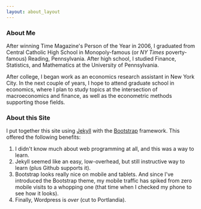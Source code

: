 ```yaml
---
layout: about_layout
---
```


### About Me

After winning Time Magazine's Person of the Year in 2006, I graduated from Central Catholic High School in Monopoly-famous (or _NY Times_ poverty-famous) Reading, Pennsylvania.  After high school, I studied Finance, Statistics, and Mathematics at the University of Pennsylvania. 

After college, I began work as an economics research assistant in New York City. In the next couple of years, I hope to attend graduate school in economics, where I plan to study topics at the intersection of macroeconomics and finance, as well as the econometric methods supporting those fields. 

<!--
and graduate non-degree student in NYU's Mathematics Department. The latter has occurred to the great confusion of many friends and family who think I'm getting some sort of master's degree. However, I _do_ hope eventually to attend graduate school in economics, where I plan to study topics at the intersection of macroeconomics and finance, as well as the econometric methods used in those fields. Or, to put it simply, I'm into those topics that end conversations very quickly.
Or, to put it simply, I'm into those topics that end conversations with non-economists very quickly.


-->


### About this Site



I put together this site using <a href="http://www.jekyllrb.com" target="_blank">Jekyll</a> with the <a href="http://getbootstrap.com" target="_blank">Bootstrap</a> framework. This offered the following benefits:

  1. I didn't know much about web programming at all, and this was a way to learn. 
  2. Jekyll seemed like an easy, low-overhead, but still instructive way to learn (plus Github supports it).
  3. Bootstrap looks really nice on mobile and tablets. And since I've introduced the Bootstrap theme, my mobile traffic has spiked from zero mobile visits to a whopping one (that time when I checked my phone to see how it looks).
  4. Finally, Wordpress is _over_ (cut to Portlandia). 

<!--
Now for content. I'm working from the principle that sites about _people_ are usually terrible, while sites about _things_ can sometimes be good.  If you've read another section on this page, you no doubt agree with at least half of that sentiment. 

So this terrible page aside, I hope eventually to orient this site more towards neat _things_ in statistics, finance, computing, or math. I'm focusing these topics because 

1. These subjects are really interesting---even more so when they overlap or complement each other.

2. I have a fair amount of <a href="http://github.com/MattCocci/Notes" target="_blank">notes</a> from my undergrad studies that can be repurposed into posts some might find useful or informative. And that's better than letting them languish in Dropbox---particularly since I've benefited from other people doing the same thing back when I was an undergrad. Consider it a "pay it forward" type of thing. Except for that part where I flip someone keys to a Jaguar. That's probably not feasible.
-->
